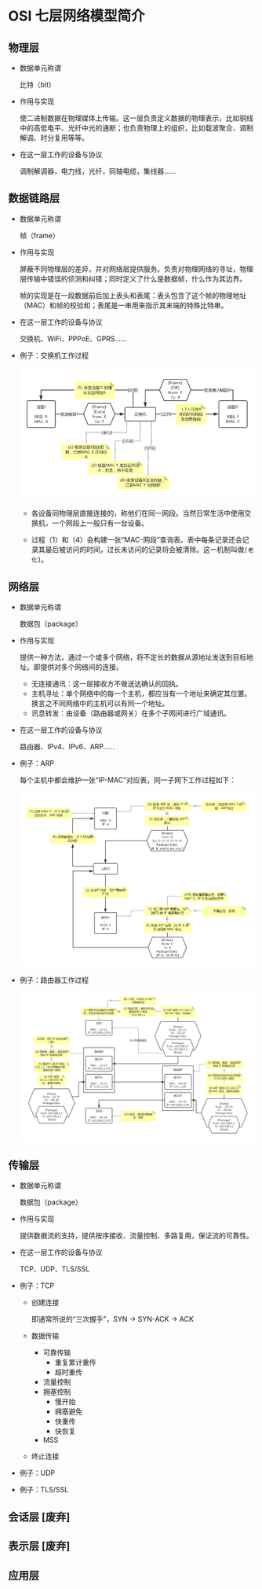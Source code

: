 # OSI 七层网络模型简介

## 物理层

- 数据单元称谓
  
  比特（bit）

- 作用与实现

  使二进制数据在物理媒体上传输。这一层负责定义数据的物理表示，比如铜线中的高低电平、光纤中光的通断；也负责物理上的组织，比如载波聚合、调制解调、时分复用等等。

- 在这一层工作的设备与协议

  调制解调器，电力线，光纤，同轴电缆，集线器……

## 数据链路层

- 数据单元称谓

  帧（frame）

- 作用与实现

  屏蔽不同物理层的差异，并对网络层提供服务。负责对物理网络的寻址，物理层传输中错误的侦测和纠错；同时定义了什么是数据帧，什么作为其边界。

  帧的实现是在一段数据前后加上表头和表尾：表头包含了这个帧的物理地址（MAC）和帧的校验和；表尾是一串用来指示其末端的特殊比特串。

- 在这一层工作的设备与协议
  
  交换机、WiFi、PPPoE、GPRS……

- 例子：交换机工作过程

  ![work-flow-switch.png](./static/work-flow-switch.png)

  - 各设备同物理层直接连接的，称他们在同一网段。当然日常生活中使用交换机，一个网段上一般只有一台设备。

  - 过程（1）和（4）会构建一张“MAC-网段”查询表。表中每条记录还会记录其最后被访问的时间，过长未访问的记录将会被清除。这一机制叫做`[老化]`。

## 网络层

- 数据单元称谓

  数据包（package）
  
- 作用与实现

  提供一种方法，通过一个或多个网络，将不定长的数据从源地址发送到目标地址。即提供对多个网络间的连接。

  - 无连接通讯：这一层接收方不做送达确认的回执。
  - 主机寻址：单个网络中的每一个主机，都应当有一个地址来确定其位置。换言之不同网络中的主机可以有同一个地址。
  - 讯息转发：由设备（路由器或网关）在多个子网间进行广域通讯。

- 在这一层工作的设备与协议

  路由器、IPv4、IPv6、ARP……

- 例子：ARP

  每个主机中都会维护一张“IP-MAC”对应表，同一子网下工作过程如下：

  ![work-flow-arp.png](./static/work-flow-arp.png)

- 例子：路由器工作过程

  ![work-flow-router.png](./static/work-flow-router.png)

## 传输层

- 数据单元称谓

  数据包（package）

- 作用与实现

  提供数据流的支持，提供按序接收、流量控制、多路复用，保证流的可靠性。

- 在这一层工作的设备与协议

  TCP、UDP、TLS/SSL

- 例子：TCP
  - 创建连接

    即通常所说的“三次握手”，SYN -> SYN-ACK -> ACK

  - 数据传输
    - 可靠传输
      - 重复累计重传
      - 超时重传
    - 流量控制
    - 拥塞控制
      - 慢开始
      - 拥塞避免
      - 快重传
      - 快恢复
    - MSS
  - 终止连接

- 例子：UDP

- 例子：TLS/SSL

## 会话层 [废弃]

## 表示层 [废弃]

## 应用层